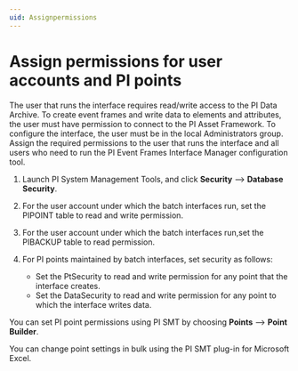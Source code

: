 ```yaml
---
uid: Assignpermissions
---
```


# Assign permissions for user accounts and PI points

The user that runs the interface requires read/write access to the PI Data Archive. To create event frames and write data to elements and attributes, the user must have permission to connect to the PI Asset Framework. To configure the interface, the user must be in the local
Administrators group. Assign the required permissions to the user that runs the interface and all users who need to run the PI Event Frames Interface Manager configuration tool.

1.   Launch PI System Management Tools, and click **Security** --> **Database Security**.

2.   For the user account under which the batch interfaces run, set the PIPOINT table to read and write permission.

3. For the user account under which the batch interfaces run,set the PIBACKUP table to read permission.
4. For PI points maintained by batch interfaces, set security as follows:

    * Set the PtSecurity to read and write permission for any point that the interface creates.
    * Set the DataSecurity to read and write permission for any point to which the interface writes data.

You can set PI point permissions using PI SMT by choosing **Points** --> **Point Builder**. 

You can change point settings in bulk using the PI SMT plug-in for Microsoft Excel.

